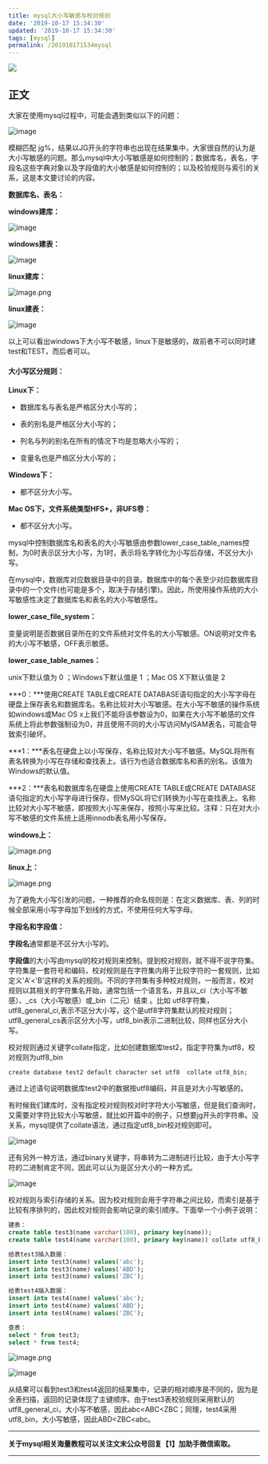```yaml
---
title: mysql大小写敏感与校对规则
date: '2019-10-17 15:34:30'
updated: '2019-10-17 15:34:30'
tags: [mysql]
permalink: /201910171534mysql
---
```

![](https://img.hacpai.com/bing/20190521.jpg?imageView2/1/w/960/h/540/interlace/1/q/100)


## 正文

大家在使用mysql过程中，可能会遇到类似以下的问题：

![image](https://cdn.jsdelivr.net/gh/smallersoup/jsDelivr-cdn@main/blog/article/imgconvert-csdnimg/0c97c6ed2de20dc75b2ea7aa4ee78f10.png)

模糊匹配 jg%，结果以JG开头的字符串也出现在结果集中，大家很自然的认为是大小写敏感的问题。那么mysql中大小写敏感是如何控制的；数据库名，表名，字段名这些字典对象以及字段值的大小敏感是如何控制的；以及校验规则与索引的关系，这是本文要讨论的内容。

**数据库名、表名：**

**windows建库：**

![image](https://cdn.jsdelivr.net/gh/smallersoup/jsDelivr-cdn@main/blog/article/imgconvert-csdnimg/939b699be81c9fa0fb49f4e501c1c020.png)

**windows建表：**

![image](https://cdn.jsdelivr.net/gh/smallersoup/jsDelivr-cdn@main/blog/article/imgconvert-csdnimg/34aca96a213cf59ef785870e0065785f.png)

**linux建库：**

![image.png](https://cdn.jsdelivr.net/gh/smallersoup/jsDelivr-cdn@main/blog/article/imgconvert-csdnimg/9876ad22e3f6804ee4b181a66378fdba.png)


**linux建表：**

![image](https://cdn.jsdelivr.net/gh/smallersoup/jsDelivr-cdn@main/blog/article/imgconvert-csdnimg/78945980dd95ee4b45ba4d2e76a7000a.png)

以上可以看出windows下大小写不敏感，linux下是敏感的，故前者不可以同时建test和TEST，而后者可以。

#### 大小写区分规则：

**Linux下：**

* 数据库名与表名是严格区分大小写的；

 *    表的别名是严格区分大小写的；

 *    列名与列的别名在所有的情况下均是忽略大小写的；

*    变量名也是严格区分大小写的；

**Windows下：**

* 都不区分大小写。

**Mac OS下，文件系统类型HFS+，非UFS卷：**

* 都不区分大小写。

mysql中控制数据库名和表名的大小写敏感由参数lower_case_table_names控制，为0时表示区分大小写，为1时，表示将名字转化为小写后存储，不区分大小写。

在mysql中，数据库对应数据目录中的目录。数据库中的每个表至少对应数据库目录中的一个文件(也可能是多个，取决于存储引擎)。因此，所使用操作系统的大小写敏感性决定了数据库名和表名的大小写敏感性。

**lower_case_file_system：**

变量说明是否数据目录所在的文件系统对文件名的大小写敏感。ON说明对文件名的大小写不敏感，OFF表示敏感。

**lower_case_table_names：**

unix下默认值为 0 ；Windows下默认值是 1 ；Mac OS X下默认值是 2 

***0：***使用CREATE TABLE或CREATE DATABASE语句指定的大小写字母在硬盘上保存表名和数据库名。名称比较对大小写敏感。在大小写不敏感的操作系统如windows或Mac OS x上我们不能将该参数设为0，如果在大小写不敏感的文件系统上将此参数强制设为0，并且使用不同的大小写访问MyISAM表名，可能会导致索引破坏。

***1：***表名在硬盘上以小写保存，名称比较对大小写不敏感。MySQL将所有表名转换为小写在存储和查找表上。该行为也适合数据库名和表的别名。该值为Windows的默认值。

***2：***表名和数据库名在硬盘上使用CREATE TABLE或CREATE DATABASE语句指定的大小写字母进行保存，但MySQL将它们转换为小写在查找表上。名称比较对大小写不敏感，即按照大小写来保存，按照小写来比较。注释：只在对大小写不敏感的文件系统上适用innodb表名用小写保存。

**windows上：**

![image.png](https://cdn.jsdelivr.net/gh/smallersoup/jsDelivr-cdn@main/blog/article/imgconvert-csdnimg/705c64c6dbdc0b876de9cb021bb4141c.png)


**linux上：**

![image.png](https://cdn.jsdelivr.net/gh/smallersoup/jsDelivr-cdn@main/blog/article/imgconvert-csdnimg/846ffa6d693c5c29e389ca8f335d9311.png)


为了避免大小写引发的问题，一种推荐的命名规则是：在定义数据库、表、列的时候全部采用小写字母加下划线的方式，不使用任何大写字母。

**字段名和字段值：**

**字段名**通常都是不区分大小写的。

**字段值**的大小写由mysql的校对规则来控制。提到校对规则，就不得不说字符集。字符集是一套符号和编码，校对规则是在字符集内用于比较字符的一套规则，比如定义'A'<'B'这样的关系的规则。不同的字符集有多种校对规则，一般而言，校对规则以其相关的字符集名开始，通常包括一个语言名，并且以_ci（大小写不敏感）、_cs（大小写敏感）或_bin（二元）结束 。比如 utf8字符集，utf8_general_ci,表示不区分大小写，这个是utf8字符集默认的校对规则；utf8_general_cs表示区分大小写，utf8_bin表示二进制比较，同样也区分大小写。

校对规则通过关键字collate指定，比如创建数据库test2，指定字符集为utf8，校对规则为utf8_bin

```
create database test2 default character set utf8  collate utf8_bin;
```

通过上述语句说明数据库test2中的数据按utf8编码，并且是对大小写敏感的。

有时候我们建库时，没有指定校对规则校对时字符大小写敏感，但是我们查询时，又需要对字符比较大小写敏感，就比如开篇中的例子，只想要jg开头的字符串。没关系，mysql提供了collate语法，通过指定utf8_bin校对规则即可。

![image](https://cdn.jsdelivr.net/gh/smallersoup/jsDelivr-cdn@main/blog/article/imgconvert-csdnimg/c7a82cf38c4a181f7b29b0bf19735095.png)

还有另外一种方法，通过binary关键字，将串转为二进制进行比较，由于大小写字符的二进制肯定不同，因此可以认为是区分大小的一种方式。

![image](https://cdn.jsdelivr.net/gh/smallersoup/jsDelivr-cdn@main/blog/article/imgconvert-csdnimg/d26b43bcfca053a4402ae9d5ed509aea.png)

校对规则与索引存储的关系。因为校对规则会用于字符串之间比较，而索引是基于比较有序排列的，因此校对规则会影响记录的索引顺序。下面举一个小例子说明：

```sql
建表：
create table test3(name varchar(100), primary key(name));
create table test4(name varchar(100), primary key(name)) collate utf8_bin;   

给表test3插入数据：
insert into test3(name) values('abc');
insert into test3(name) values('ABD');
insert into test3(name) values('ZBC');

给表test4插入数据：
insert into test4(name) values('abc');
insert into test4(name) values('ABD');
insert into test4(name) values('ZBC');

查表：
select * from test3;
select * from test4;
```
![image.png](https://cdn.jsdelivr.net/gh/smallersoup/jsDelivr-cdn@main/blog/article/imgconvert-csdnimg/a2a9994e9b3985c9c04674ac49421848.png)


![image](https://cdn.jsdelivr.net/gh/smallersoup/jsDelivr-cdn@main/blog/article/imgconvert-csdnimg/636429733f2c99bc74979f4816e9719d.png)

从结果可以看到test3和test4返回的结果集中，记录的相对顺序是不同的，因为是全表扫描，返回的记录体现了主键顺序。由于test3表校验规则采用默认的utf8_general_ci，大小写不敏感，因此abc<ABC<ZBC；同理，test4采用utf8_bin，大小写敏感，因此ABD<ZBC<abc。

-----
**关于mysql相关海量教程可以关注文末公众号回复【1】加助手微信索取。**

----
